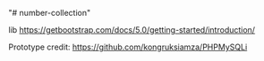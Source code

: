 "# number-collection"

lib
https://getbootstrap.com/docs/5.0/getting-started/introduction/

Prototype
credit: https://github.com/kongruksiamza/PHPMySQLi
